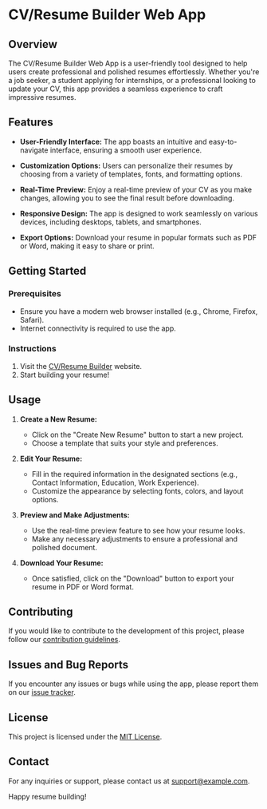 # CV/Resume Builder Web App

## Overview

The CV/Resume Builder Web App is a user-friendly tool designed to help users create professional and polished resumes effortlessly. Whether you're a job seeker, a student applying for internships, or a professional looking to update your CV, this app provides a seamless experience to craft impressive resumes.

## Features

- **User-Friendly Interface:** The app boasts an intuitive and easy-to-navigate interface, ensuring a smooth user experience.
- **Customization Options:** Users can personalize their resumes by choosing from a variety of templates, fonts, and formatting options.

- **Real-Time Preview:** Enjoy a real-time preview of your CV as you make changes, allowing you to see the final result before downloading.

- **Responsive Design:** The app is designed to work seamlessly on various devices, including desktops, tablets, and smartphones.

- **Export Options:** Download your resume in popular formats such as PDF or Word, making it easy to share or print.

## Getting Started

### Prerequisites

- Ensure you have a modern web browser installed (e.g., Chrome, Firefox, Safari).
- Internet connectivity is required to use the app.

### Instructions

1. Visit the [CV/Resume Builder](#) website.
2. Start building your resume!

## Usage

1. **Create a New Resume:**

   - Click on the "Create New Resume" button to start a new project.
   - Choose a template that suits your style and preferences.

2. **Edit Your Resume:**

   - Fill in the required information in the designated sections (e.g., Contact Information, Education, Work Experience).
   - Customize the appearance by selecting fonts, colors, and layout options.

3. **Preview and Make Adjustments:**

   - Use the real-time preview feature to see how your resume looks.
   - Make any necessary adjustments to ensure a professional and polished document.

4. **Download Your Resume:**
   - Once satisfied, click on the "Download" button to export your resume in PDF or Word format.

## Contributing

If you would like to contribute to the development of this project, please follow our [contribution guidelines](CONTRIBUTING.md).

## Issues and Bug Reports

If you encounter any issues or bugs while using the app, please report them on our [issue tracker](https://github.com/your-username/cv-resume-builder/issues).

## License

This project is licensed under the [MIT License](LICENSE).

## Contact

For any inquiries or support, please contact us at [support@example.com](mailto:support@example.com).

Happy resume building!
